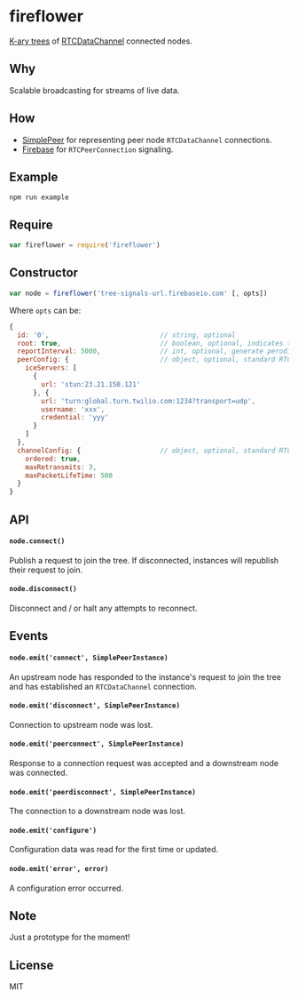 # fireflower
[K-ary trees](http://en.wikipedia.org/wiki/K-ary_tree) of [RTCDataChannel](http://www.w3.org/TR/webrtc/#rtcdatachannel) connected nodes.

## Why
Scalable broadcasting for streams of live data.

## How
* [SimplePeer](https://github.com/feross/simple-peer) for representing peer node `RTCDataChannel` connections.
* [Firebase](https://www.firebase.com) for `RTCPeerConnection` signaling.

## Example
`npm run example`

## Require
```javascript
var fireflower = require('fireflower')
```

## Constructor
```javascript
var node = fireflower('tree-signals-url.firebaseio.com' [, opts])
```

Where `opts` can be:
```javascript
{
  id: '0',                            // string, optional
  root: true,                         // boolean, optional, indicates that you want to be the root node
  reportInterval: 5000,               // int, optional, generate perodic status reports
  peerConfig: {                       // object, optional, standard RTCPeerConnection constructor options
    iceServers: [
      {
        url: 'stun:23.21.150.121'
      }, {
        url: 'turn:global.turn.twilio.com:1234?transport=udp',
        username: 'xxx',
        credential: 'yyy'
      }
    ]
  },
  channelConfig: {                    // object, optional, standard RTCDataChannel properties
    ordered: true,
    maxRetransmits: 3,
    maxPacketLifeTime: 500
  }
}
```

## API
#### `node.connect()`
Publish a request to join the tree. If disconnected, instances will republish their request to join.

#### `node.disconnect()`
Disconnect and / or halt any attempts to reconnect.

## Events
#### `node.emit('connect', SimplePeerInstance)`
An upstream node has responded to the instance's request to join the tree and has established an `RTCDataChannel` connection.

#### `node.emit('disconnect', SimplePeerInstance)`
Connection to upstream node was lost.

#### `node.emit('peerconnect', SimplePeerInstance)`
Response to a connection request was accepted and a downstream node was connected.

#### `node.emit('peerdisconnect', SimplePeerInstance)`
The connection to a downstream node was lost.

#### `node.emit('configure')`
Configuration data was read for the first time or updated.

#### `node.emit('error', error)`
A configuration error occurred.

## Note
Just a prototype for the moment!

## License
MIT
